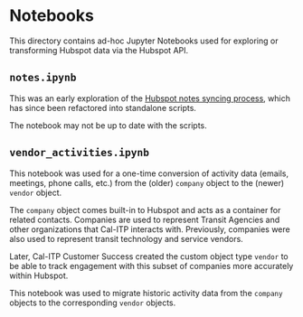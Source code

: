 # Notebooks

This directory contains ad-hoc Jupyter Notebooks used for exploring or transforming Hubspot data via the Hubspot API.

## `notes.ipynb`

This was an early exploration of the [Hubspot notes syncing process](../notes/README.md), which has since been refactored into
standalone scripts.

The notebook may not be up to date with the scripts.

## `vendor_activities.ipynb`

This notebook was used for a one-time conversion of activity data (emails, meetings, phone calls, etc.) from the (older)
`company` object to the (newer) `vendor` object.

The `company` object comes built-in to Hubspot and acts as a container for related contacts. Companies are used to represent
Transit Agencies and other organizations that Cal-ITP interacts with. Previously, companies were also used to represent transit
technology and service vendors.

Later, Cal-ITP Customer Success created the custom object type `vendor` to be able to track engagement with this subset of
companies more accurately within Hubspot.

This notebook was used to migrate historic activity data from the `company` objects to the corresponding `vendor` objects.
